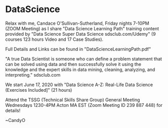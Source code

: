 # DataScience

Relax with me, Candace O'Sullivan-Sutherland, Friday nights 7-10PM (ZOOM Meeting) as I share "Data Science Learning Path" training
content provided by "Data Science Super Data Science sdsclub.com/Udemy" (9 courses 123 hours Video and 17 Case Studies). 

Full Details and Links can be found in "DataScienceLearningPath.pdf"

 "A true Data Scientist is someone who can define a problem statement that can be solved using data and then successfully
 solve it using the knowledge and the expert skills in data mining, cleaning, analyzing, and interpreting." sdsclub.com

We start June 17, 2020  with "Data Science A-Z: Real-Life Data Science (Exercises Included]" (21 hours)

Attend the TSSG (Technical Skills Share Group) General Meeting Wednesdays 1230-4PM Acton MA EST (Zoom Meeting ID 239 887 448) for details! 

~CandyO



